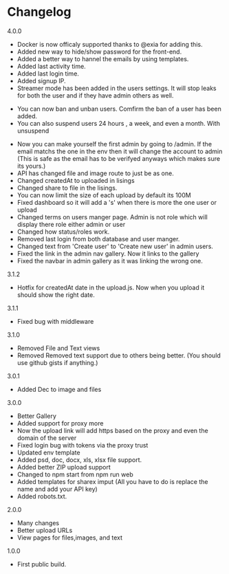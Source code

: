 # Changelog
4.0.0
<!-- * Made a lot of the code cleaner and easier to mange for developers -->
* Docker is now officaly supported thanks to @exia for adding this.
* Added new way to hide/show password for the front-end.
* Added a better way to hannel the emails by using templates.
* Added last activity time.
* Added last login time.
* Added signup IP.
* Streamer mode has been added in the users settings.  It will stop leaks for both the user and if they have admin others as well.
<!-- * You can now upload files via your account on the website. -->
* You can now ban and unban users. Comfirm the ban of a user has been added.
* You can also suspend users 24 hours , a week, and even a month. With unsuspend
<!-- *Added API docs markdown -->
* Now you can make yourself the first admin by going to /admin.  If the email matchs the one in the env then it will change the account to admin (This is safe as the email has to be verifyed anyways which makes sure its yours.)
* API has changed file and image route to just be as one.
* Changed createdAt to uploaded in lisings
* Changed share to file in the lisings.
* You can now limit the size of each upload by default its 100M
* Fixed dashboard so it will add a 's' when there is more the one user or upload
* Changed terms on users manger page.  Admin is not role which will display there role either admin or user
* Changed how status/roles work.
* Removed last login from both database and user manger.
* Changed text from 'Create user' to 'Create new user' in admin users.
* Fixed the link in the admin nav gallery.  Now it links to the gallery
* Fixed the navbar in admin gallery as it was linking the wrong one.

3.1.2
* Hotfix for createdAt date in the upload.js. Now when  you upload it should show the right date.

3.1.1
* Fixed bug with middleware

3.1.0
* Removed File and Text views
* Removed Removed text support due to others being better. (You should use github gists if anything.)

3.0.1
* Added Dec to image and files

3.0.0
* Better Gallery
* Added support for proxy more
* Now the upload link will add https based on the proxy and even the domain of the server
* Fixed login bug with tokens via the proxy trust
* Updated env template
* Added psd, doc, docx, xls, xlsx file support.
* Added better ZIP upload support
* Changed to npm start from npm run web
* Added templates for sharex imput (All you have to do is replace the name and add your API key)
* Added robots.txt.

2.0.0
* Many changes
* Better upload URLs
* View pages for files,images, and text

1.0.0
* First public build.
